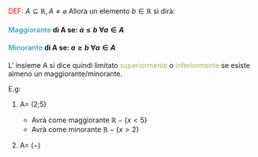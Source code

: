 <font color="#ff0000">DEF</font>: $A\subseteq \mathbb{R}, A \neq \varnothing$
Allora un elemento $b\in \mathbb{R}$ si dirà:

#### <font color="#4bacc6">Maggiorante</font> di A se: $a\leq b \; \forall a \in A$
#### <font color="#4bacc6">Minorante</font> di A se: $a\geq b \; \forall a \in A$

L’ insieme A si dice quindi limitato <font color="#9bbb59">superiormente</font> o <font color="#9bbb59">inferiormente</font> se esiste almeno un maggiorante/minorante.

E.g:
1. A= (2;5)
	-  Avrà come maggiorante $\mathbb{R}-\{x<5\}$
	-  Avrà come minorante     $\mathbb{R} - \{x>2\}$

2. A= ($-$)